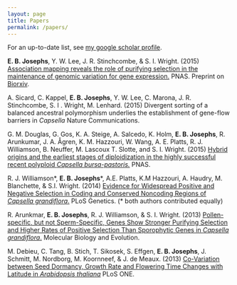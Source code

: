 ```yaml
---
layout: page
title: Papers
permalink: /papers/
---
```


For an up-to-date list, see [my google scholar profile](https://scholar.google.ca/citations?user=LeLjAToAAAAJ&hl=en).

**E. B. Josephs**, Y. W. Lee, J. R. Stinchcombe, & S. I. Wright. (2015) [Association mapping reveals the role of purifying selection in the maintenance of genomic variation for gene expression.](http://www.pnas.org/content/early/2015/11/23/1503027112)  PNAS.
Preprint on [Biorxiv](http://biorxiv.org/content/early/2015/09/21/015743).

A. Sicard, C. Kappel, **E. B. Josephs**, Y. W. Lee, C. Marona, J. R. Stinchcombe, S. I . Wright, M. Lenhard. (2015) Divergent sorting of a balanced ancestral polymorphism underlies the establishment of gene-flow barriers in *Capsella* Nature Communications. 

G. M. Douglas, G. Gos, K. A. Steige, A. Salcedo, K. Holm, **E. B. Josephs**, R. Arunkumar, J. A. Ågren, K. M. Hazzouri, W. Wang, A. E. Platts, R. J. Williamson, B. Neuffer, M. Lascoux T. Slotte, and S. I. Wright. (2015) [Hybrid origins and the earliest stages of diploidization in the highly successful recent polyploid *Capsella bursa-pastoris.*](http://biorxiv.org/content/early/2015/09/21/015743) PNAS.

R. J. Williamson&#42;, **E. B. Josephs**&#42;, A.E. Platts, K.M Hazzouri, A. Haudry, M. Blanchette, & S.I. Wright. (2014) [Evidence for Widespread Positive and Negative Selection in Coding and Conserved Noncoding Regions of *Capsella grandiflora*.](http://journals.plos.org/plosgenetics/article?id=10.1371/journal.pgen.1004622) PLoS Genetics. (&#42; both authors contributed equally)

R. Arunkmar, **E. B. Josephs**, R. J. Williamson, & S. I. Wright. (2013) [Pollen-specific, but not Sperm-Specific, Genes Show Stronger Purifying Selection and Higher Rates of Positive Selection Than Sporophytic Genes in *Capsella grandiflora*.](http://mbe.oxfordjournals.org/content/30/11/2475.full) Molecular Biology and Evolution.

M. Debieu, C. Tang, B. Stich, T. Sikosek, S. Effgen, **E. B. Josephs**, J. Schmitt, M. Nordborg, M. Koornneef, & J. de Meaux. (2013) [Co-Variation between Seed Dormancy, Growth Rate and Flowering Time Changes with Latitude in *Arabidopsis thaliana*](http://journals.plos.org/plosone/article?id=10.1371/journal.pone.0061075) PLoS ONE.


